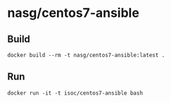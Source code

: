 # nasg/centos7-ansible

## Build
```
docker build --rm -t nasg/centos7-ansible:latest .
```

## Run
```
docker run -it -t isoc/centos7-ansible bash
```
